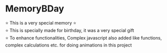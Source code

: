 # MemoryBDay
⭐️ This is a very special memory ⭐️
<br>
⭐️ This is specially made for birthday, it was a very special gift <br>
⭐️ To enhance functionalities, Complex javascript also added like functions, complex calculations etc. for doing animations in this project <br>
